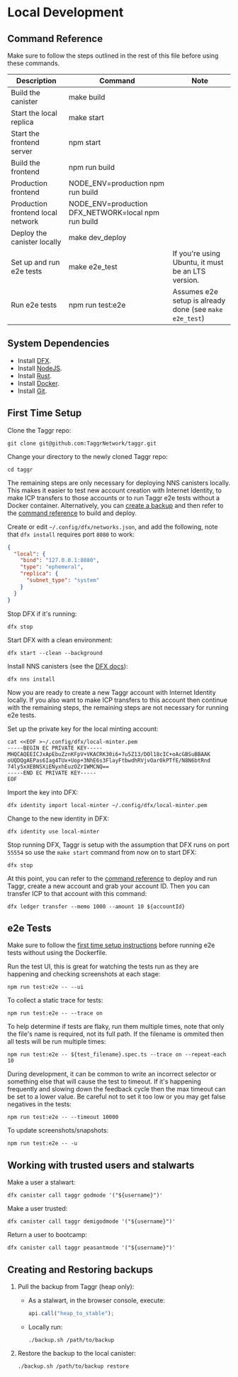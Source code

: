 # Local Development

## Command Reference

Make sure to follow the steps outlined in the rest of this file before using these commands.

| Description                       | Command                                             | Note                                                    |
| --------------------------------- | --------------------------------------------------- | ------------------------------------------------------- |
| Build the canister                | make build                                          |                                                         |
| Start the local replica           | make start                                          |                                                         |
| Start the frontend server         | npm start                                           |                                                         |
| Build the frontend                | npm run build                                       |                                                         |
| Production frontend               | NODE_ENV=production npm run build                   |                                                         |
| Production frontend local network | NODE_ENV=production DFX_NETWORK=local npm run build |                                                         |
| Deploy the canister locally       | make dev_deploy                                     |                                                         |
| Set up and run e2e tests          | make e2e_test                                       | If you're using Ubuntu, it must be an LTS version.      |
| Run e2e tests                     | npm run test:e2e                                    | Assumes e2e setup is already done (see `make e2e_test`) |

## System Dependencies

- Install [DFX](https://internetcomputer.org/docs/current/developer-docs/setup/install/).
- Install [NodeJS](https://nodejs.org/).
- Install [Rust](https://www.rust-lang.org/).
- Install [Docker](https://www.docker.com/).
- Install [Git](https://git-scm.com/).

## First Time Setup

Clone the Taggr repo:

```shell
git clone git@github.com:TaggrNetwork/taggr.git
```

Change your directory to the newly cloned Taggr repo:

```shell
cd taggr
```

The remaining steps are only necessary for deploying NNS canisters locally. This makes it easier to test new account creation with Internet Identity, to make ICP transfers to those accounts or to run Taggr e2e tests without a Docker container. Alternatively, you can [create a backup](#creating-and-restoring-backups) and then refer to the [command reference](#command-reference) to build and deploy.

Create or edit `~/.config/dfx/networks.json`, and add the following, note that `dfx install` requires port `8080` to work:

```json
{
  "local": {
    "bind": "127.0.0.1:8080",
    "type": "ephemeral",
    "replica": {
      "subnet_type": "system"
    }
  }
}
```

Stop DFX if it's running:

```shell
dfx stop
```

Start DFX with a clean environment:

```shell
dfx start --clean --background
```

Install NNS canisters (see the [DFX docs](https://github.com/dfinity/sdk/blob/master/docs/cli-reference/dfx-nns.md)):

```shell
dfx nns install
```

Now you are ready to create a new Taggr account with Internet Identity locally. If you also want to make ICP transfers to this account then continue with the remaining steps, the remaining steps are not necessary for running e2e tests.

Set up the private key for the local minting account:

```shell
cat <<EOF >~/.config/dfx/local-minter.pem
-----BEGIN EC PRIVATE KEY-----
MHQCAQEEICJxApEbuZznKFpV+VKACRK30i6+7u5Z13/DOl18cIC+oAcGBSuBBAAK
oUQDQgAEPas6Iag4TUx+Uop+3NhE6s3FlayFtbwdhRVjvOar0kPTfE/N8N6btRnd
74ly5xXEBNSXiENyxhEuzOZrIWMCNQ==
-----END EC PRIVATE KEY-----
EOF
```

Import the key into DFX:

```shell
dfx identity import local-minter ~/.config/dfx/local-minter.pem
```

Change to the new identity in DFX:

```shell
dfx identity use local-minter
```

Stop running DFX, Taggr is setup with the assumption that DFX runs on port `55554` so use the `make start` command from now on to start DFX:

```shell
dfx stop
```

At this point, you can refer to the [command reference](#command-reference) to deploy and run Taggr, create a new account and grab your account ID. Then you can transfer ICP to that account with this command:

```shell
dfx ledger transfer --memo 1000 --amount 10 ${accountId}
```

## e2e Tests

Make sure to follow the [first time setup instructions](#first-time-setup) before running e2e tests without using the Dockerfile.

Run the test UI, this is great for watching the tests run as they are happening and checking screenshots at each stage:

```shell
npm run test:e2e -- --ui
```

To collect a static trace for tests:

```shell
npm run test:e2e -- --trace on
```

To help determine if tests are flaky, run them multiple times, note that only the file's name is required, not its full path. If the filename is ommited then all tests will be run multiple times:

```shell
npm run test:e2e -- ${test_filename}.spec.ts --trace on --repeat-each 10
```

During development, it can be common to write an incorrect selector or something else that will cause the test to timeout. If it's happening frequently and slowing down the feedback cycle then the max timeout can be set to a lower value. Be careful not to set it too low or you may get false negatives in the tests:

```shell
npm run test:e2e -- --timeout 10000
```

To update screenshots/snapshots:

```shell
npm run test:e2e -- -u
```

## Working with trusted users and stalwarts

Make a user a stalwart:

```shell
dfx canister call taggr godmode '("${username}")'
```

Make a user trusted:

```shell
dfx canister call taggr demigodmode '("${username}")'
```

Return a user to bootcamp:

```shell
dfx canister call taggr peasantmode '("${username}")'
```

## Creating and Restoring backups

1. Pull the backup from Taggr (heap only):

   - As a stalwart, in the browser console, execute:
     ```js
     api.call("heap_to_stable");
     ```
   - Locally run:
     ```shell
     ./backup.sh /path/to/backup
     ```

2. Restore the backup to the local canister:
   ```shell
   ./backup.sh /path/to/backup restore
   ```

